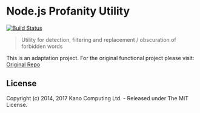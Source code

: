 # Node.js Profanity Utility

[![Build Status](https://travis-ci.org/KanoComputing/nodejs-profanity-util.svg?branch=master)](https://travis-ci.org/KanoComputing/nodejs-profanity-util)

> Utility for detection, filtering and replacement / obscuration of forbidden words

This is an adaptation project. For the original functional project please visit: [Original Repo](https://github.com/KanoComputing/nodejs-profanity-util)

## License

Copyright (c) 2014, 2017 Kano Computing Ltd. - Released under The MIT License.
